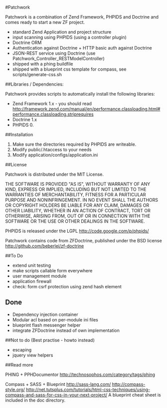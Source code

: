 #Patchwork

Patchwork is a combination of Zend Framework, PHPIDS and Doctrine and comes
ready to start a new ZF project.

* standard Zend Application and project structure
* input scanning using PHPIDS (using a controller plugin)
* Doctrine ORM
* Authentication against Doctrine + HTTP basic auth against Doctrine 
* JSON-REST service using Doctrine (use Patchwork_Controller_RESTModelController)
* shipped with a phing buildfile
* shipped with a blueprint css template for compass, see scripts/generate-css.sh

##Libraries / Dependencies:

Patchwork provides scripts to automatically install the following libraries:

* Zend Framework 1.x - you should read
http://framework.zend.com/manual/en/performance.classloading.html#performance.classloading.striprequires
* Doctrine 1.x
* PHPIDS 0.


##Installation

1) Make sure the directories required by PHPIDS are writeable.
2) Modify public/.htaccess to your needs
3) Modify application/configs/application.ini

##License

Patchwork is distributed under the MIT License.

THE SOFTWARE IS PROVIDED "AS IS", WITHOUT WARRANTY OF ANY KIND, EXPRESS OR
IMPLIED, INCLUDING BUT NOT LIMITED TO THE WARRANTIES OF MERCHANTABILITY, FITNESS
 FOR A PARTICULAR PURPOSE AND NONINFRINGEMENT. IN NO EVENT SHALL THE AUTHORS OR
COPYRIGHT HOLDERS BE LIABLE FOR ANY CLAIM, DAMAGES OR OTHER LIABILITY, WHETHER
IN AN ACTION OF CONTRACT, TORT OR OTHERWISE, ARISING FROM, OUT OF OR IN
CONNECTION WITH THE SOFTWARE OR THE USE OR OTHER DEALINGS IN THE SOFTWARE.

PHPIDS is released under the LGPL
http://code.google.com/p/phpids/


Patchwork contains code from ZFDoctrine, published under the BSD license
http://github.com/beberlei/zf-doctrine


##To Do
- extend unit testing
- make scripts callable form everywhere
- user management module
- application firewall
- check: form csrf protection using zend hash element

## Done
- Dependency injection container
- Modular acl based on per-module ini files
- blueprint flash messenger helper
- integrate ZFDoctrine instead of own implementation

##Not to do (Best practise - howto instead)

- escaping
- jquery view helpers

##Read more

PHING + PPHDocumentor
http://technosophos.com/category/tags/phing

Compass + SASS + Blueprint
http://sass-lang.com/
http://compass-style.org/
http://net.tutsplus.com/tutorials/html-css-techniques/using-compass-and-sass-for-css-in-your-next-project/
A blueprint cheat sheet is included in the doc directory.
